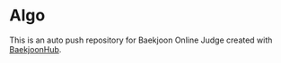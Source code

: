 # Algo
This is an auto push repository for Baekjoon Online Judge created with [BaekjoonHub](https://github.com/BaekjoonHub/BaekjoonHub).

<!-- exe삭제 하는 명령어
find . -name "*.exe" -exec rm {} \; -->
